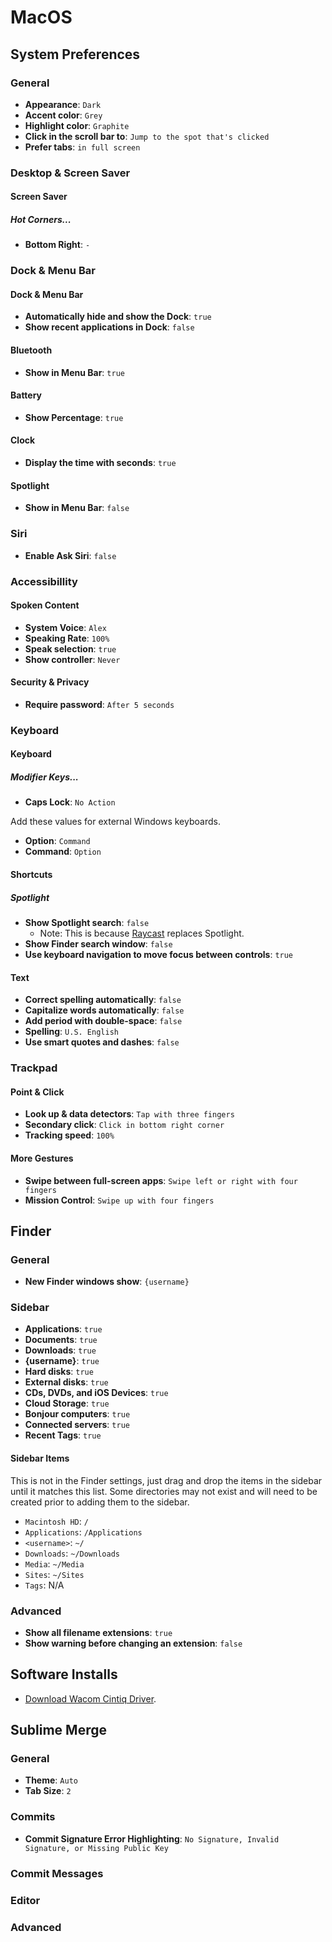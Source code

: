 # MacOS

## System Preferences

### General

* **Appearance**: `Dark`
* **Accent color**: `Grey`
* **Highlight color**: `Graphite`
* **Click in the scroll bar to**: `Jump to the spot that's clicked`
* **Prefer tabs**: `in full screen`

### Desktop & Screen Saver

#### Screen Saver

##### Hot Corners...

* **Bottom Right**: `-`

### Dock & Menu Bar

#### Dock & Menu Bar

* **Automatically hide and show the Dock**: `true`
* **Show recent applications in Dock**: `false`

#### Bluetooth

* **Show in Menu Bar**: `true`

#### Battery

* **Show Percentage**: `true`

#### Clock

* **Display the time with seconds**: `true`

#### Spotlight

* **Show in Menu Bar**: `false`

### Siri

* **Enable Ask Siri**: `false`

### Accessibillity

#### Spoken Content

* **System Voice**: `Alex`
* **Speaking Rate**: `100%`
* **Speak selection**: `true`
* **Show controller**: `Never`

#### Security & Privacy

* **Require password**: `After 5 seconds`

### Keyboard

#### Keyboard

##### Modifier Keys...

* **Caps Lock**: `No Action`

Add these values for external Windows keyboards.
* **Option**: `Command`
* **Command**: `Option`

#### Shortcuts

##### Spotlight

* **Show Spotlight search**: `false`
  - Note: This is because [Raycast](https://www.raycast.com) replaces Spotlight.
* **Show Finder search window**: `false`
* **Use keyboard navigation to move focus between controls**: `true`

#### Text
* **Correct spelling automatically**: `false`
* **Capitalize words automatically**: `false`
* **Add period with double-space**: `false`
* **Spelling**: `U.S. English`
* **Use smart quotes and dashes**: `false`

### Trackpad

#### Point & Click

* **Look up & data detectors**: `Tap with three fingers`
* **Secondary click**: `Click in bottom right corner`
* **Tracking speed**: `100%`

#### More Gestures

* **Swipe between full-screen apps**: `Swipe left or right with four fingers`
* **Mission Control**: `Swipe up with four fingers`

## Finder

### General

* **New Finder windows show**: `{username}`

### Sidebar

* **Applications**: `true`
* **Documents**: `true`
* **Downloads**: `true`
* **{username}**: `true`
* **Hard disks**: `true`
* **External disks**: `true`
* **CDs, DVDs, and iOS Devices**: `true`
* **Cloud Storage**: `true`
* **Bonjour computers**: `true`
* **Connected servers**: `true`
* **Recent Tags**: `true`

#### Sidebar Items

This is not in the Finder settings, just drag and drop the items in the sidebar until it matches this list. Some directories may not exist and will need to be created prior to adding them to the sidebar.

* `Macintosh HD`: `/`
* `Applications`: `/Applications`
* `<username>`: `~/`
* `Downloads`: `~/Downloads`
* `Media`: `~/Media`
* `Sites`: `~/Sites`
* `Tags`: N/A

### Advanced

* **Show all filename extensions**: `true`
* **Show warning before changing an extension**: `false`

## Software Installs
* [Download Wacom Cintiq Driver](https://www.wacom.com/download).

## Sublime Merge

### General

* **Theme**: `Auto`
* **Tab Size**: `2`

### Commits

* **Commit Signature Error Highlighting**: `No Signature, Invalid Signature, or Missing Public Key`

### Commit Messages
### Editor
### Advanced
